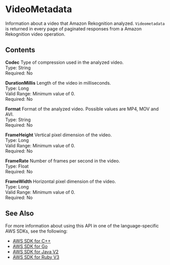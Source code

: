 # VideoMetadata<a name="API_VideoMetadata"></a>

Information about a video that Amazon Rekognition analyzed\. `Videometadata` is returned in every page of paginated responses from a Amazon Rekognition video operation\.

## Contents<a name="API_VideoMetadata_Contents"></a>

 **Codec**   <a name="rekognition-Type-VideoMetadata-Codec"></a>
Type of compression used in the analyzed video\.   
Type: String  
Required: No

 **DurationMillis**   <a name="rekognition-Type-VideoMetadata-DurationMillis"></a>
Length of the video in milliseconds\.  
Type: Long  
Valid Range: Minimum value of 0\.  
Required: No

 **Format**   <a name="rekognition-Type-VideoMetadata-Format"></a>
Format of the analyzed video\. Possible values are MP4, MOV and AVI\.   
Type: String  
Required: No

 **FrameHeight**   <a name="rekognition-Type-VideoMetadata-FrameHeight"></a>
Vertical pixel dimension of the video\.  
Type: Long  
Valid Range: Minimum value of 0\.  
Required: No

 **FrameRate**   <a name="rekognition-Type-VideoMetadata-FrameRate"></a>
Number of frames per second in the video\.  
Type: Float  
Required: No

 **FrameWidth**   <a name="rekognition-Type-VideoMetadata-FrameWidth"></a>
Horizontal pixel dimension of the video\.  
Type: Long  
Valid Range: Minimum value of 0\.  
Required: No

## See Also<a name="API_VideoMetadata_SeeAlso"></a>

For more information about using this API in one of the language\-specific AWS SDKs, see the following:
+  [AWS SDK for C\+\+](https://docs.aws.amazon.com/goto/SdkForCpp/rekognition-2016-06-27/VideoMetadata) 
+  [AWS SDK for Go](https://docs.aws.amazon.com/goto/SdkForGoV1/rekognition-2016-06-27/VideoMetadata) 
+  [AWS SDK for Java V2](https://docs.aws.amazon.com/goto/SdkForJavaV2/rekognition-2016-06-27/VideoMetadata) 
+  [AWS SDK for Ruby V3](https://docs.aws.amazon.com/goto/SdkForRubyV3/rekognition-2016-06-27/VideoMetadata) 